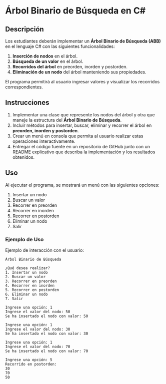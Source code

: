 # Árbol Binario de Búsqueda en C#

## Descripción
Los estudiantes deberán implementar un **Árbol Binario de Búsqueda (ABB)** en el lenguaje C# con las siguientes funcionalidades:

1. **Inserción de nodos** en el árbol.
2. **Búsqueda de un valor** en el árbol.
3. **Recorridos del árbol** en preorden, inorden y postorden.
4. **Eliminación de un nodo** del árbol manteniendo sus propiedades.

El programa permitirá al usuario ingresar valores y visualizar los recorridos correspondientes.

## Instrucciones
1. Implementar una clase que represente los nodos del árbol y otra que maneje la estructura del **Árbol Binario de Búsqueda**.
2. Incluir métodos para insertar, buscar, eliminar y recorrer el árbol en **preorden, inorden y postorden**.
3. Crear un menú en consola que permita al usuario realizar estas operaciones interactivamente.
4. Entregar el código fuente en un repositorio de GitHub junto con un README explicativo que describa la implementación y los resultados obtenidos.

## Uso
Al ejecutar el programa, se mostrará un menú con las siguientes opciones:

1. Insertar un nodo
2. Buscar un valor
3. Recorrer en preorden
4. Recorrer en inorden
5. Recorrer en postorden
6. Eliminar un nodo
7. Salir

### Ejemplo de Uso
Ejemplo de interacción con el usuario:

```plaintext
Árbol Binario de Búsqueda

¿Qué desea realizar?
1. Insertar un nodo
2. Buscar un valor
3. Recorrer en preorden
4. Recorrer en inorden
5. Recorrer en postorden
6. Eliminar un nodo
7. Salir

Ingrese una opción: 1
Ingrese el valor del nodo: 50
Se ha insertado el nodo con valor: 50

Ingrese una opción: 1
Ingrese el valor del nodo: 30
Se ha insertado el nodo con valor: 30

Ingrese una opción: 1
Ingrese el valor del nodo: 70
Se ha insertado el nodo con valor: 70

Ingrese una opción: 5
Recorrido en postorden:
30
70
50
```

